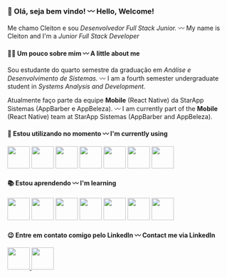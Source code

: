 ### 👋 Olá, seja bem vindo! 〰 Hello, Welcome!
Me chamo Cleiton e sou <i>Desenvolvedor Full Stack Junior.</i> 〰 My name is Cleiton and I'm a <i>Junior Full Stack Developer</i>


#### 👨‍💻 Um pouco sobre mim 〰 A little about me
<p>Sou estudante do quarto semestre da graduação em <i>Análise e Desenvolvimento de Sistemas.</i> 〰 I am a fourth semester undergraduate student in <i>Systems Analysis and Development.</i>
<p>Atualmente faço parte da equipe <b>Mobile</b> (React Native) da StarApp Sistemas (AppBarber e AppBeleza). 〰 I am currently part of the <b>Mobile</b> (React Native) team at StarApp Sistemas (AppBarber and AppBeleza).</p>

#### 🦾 Estou utilizando no momento 〰 I'm currently using

<div>
<img src="https://cdn.jsdelivr.net/gh/devicons/devicon/icons/react/react-original-wordmark.svg" width='50' height='50'/>
<img src="https://cdn.jsdelivr.net/gh/devicons/devicon/icons/javascript/javascript-original.svg" width='50' height='50' />
<img src="https://cdn.jsdelivr.net/gh/devicons/devicon/icons/html5/html5-original.svg" width='50' height='50' />
<img src="https://cdn.jsdelivr.net/gh/devicons/devicon/icons/css3/css3-original.svg"  width='50' height='50' />
<img src="https://cdn.jsdelivr.net/gh/devicons/devicon/icons/androidstudio/androidstudio-original.svg" width='50' height='50' />
<img src="https://cdn.jsdelivr.net/gh/devicons/devicon/icons/xcode/xcode-original.svg" width='50' height='50' />
<img src="https://cdn.jsdelivr.net/gh/devicons/devicon/icons/figma/figma-original.svg" width='50' height='50' />


</div>

#### 📚 Estou aprendendo 〰 I'm learning

<div>
<img src="https://cdn.jsdelivr.net/gh/devicons/devicon/icons/typescript/typescript-original.svg" width='50' height='50' />
<img src="https://cdn.jsdelivr.net/gh/devicons/devicon/icons/firebase/firebase-plain-wordmark.svg"  width='50' height='50' />
<img src="https://cdn.jsdelivr.net/gh/devicons/devicon/icons/docker/docker-original-wordmark.svg" width='50' height='50' />
<img src="https://cdn.jsdelivr.net/gh/devicons/devicon/icons/nodejs/nodejs-original.svg" width='50' height='50' />
<img src="https://cdn.jsdelivr.net/gh/devicons/devicon/icons/mongodb/mongodb-original-wordmark.svg" width='50' height='50' />
<img src="https://cdn.jsdelivr.net/gh/devicons/devicon/icons/postgresql/postgresql-original.svg" width='50' height='50' />
<img src="https://cdn.jsdelivr.net/gh/devicons/devicon/icons/ruby/ruby-plain.svg" width='50' height='50' />
</div>

#### 😉 Entre em contato comigo pelo LinkedIn 〰 Contact me via LinkedIn
<a href="https://linkedin.com/in/cleitonsalvagni" target="_blank">
<img src="https://cdn.jsdelivr.net/gh/devicons/devicon/icons/linkedin/linkedin-original.svg" href='linkedin.com/cleitonsalvagni' width='50' height='50' />
<img src="https://creazilla-store.fra1.digitaloceanspaces.com/emojis/57007/left-arrow-emoji-clipart-md.png" width='50' height='50' />


